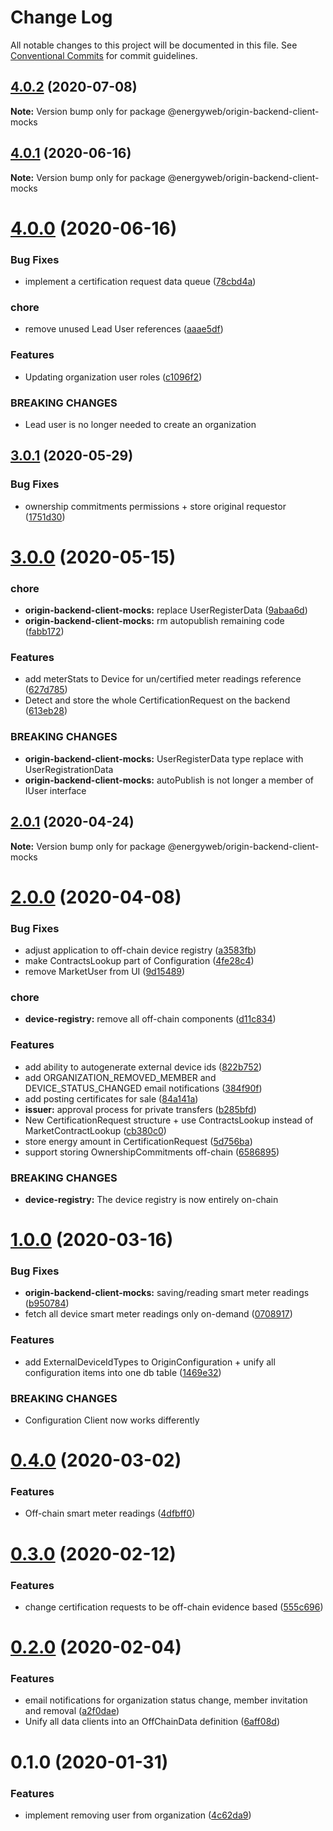 # Change Log

All notable changes to this project will be documented in this file.
See [Conventional Commits](https://conventionalcommits.org) for commit guidelines.

## [4.0.2](https://github.com/energywebfoundation/origin/compare/@energyweb/origin-backend-client-mocks@4.0.1...@energyweb/origin-backend-client-mocks@4.0.2) (2020-07-08)

**Note:** Version bump only for package @energyweb/origin-backend-client-mocks





## [4.0.1](https://github.com/energywebfoundation/origin/compare/@energyweb/origin-backend-client-mocks@4.0.0...@energyweb/origin-backend-client-mocks@4.0.1) (2020-06-16)

**Note:** Version bump only for package @energyweb/origin-backend-client-mocks





# [4.0.0](https://github.com/energywebfoundation/origin/compare/@energyweb/origin-backend-client-mocks@3.0.1...@energyweb/origin-backend-client-mocks@4.0.0) (2020-06-16)


### Bug Fixes

* implement a certification request data queue ([78cbd4a](https://github.com/energywebfoundation/origin/commit/78cbd4a7a36959cbb0820cf17dc277f0bf5ae823))


### chore

* remove unused Lead User references ([aaae5df](https://github.com/energywebfoundation/origin/commit/aaae5df4b0abd1b69924981eb2dc8b7e5df31e63))


### Features

* Updating organization user roles ([c1096f2](https://github.com/energywebfoundation/origin/commit/c1096f28c1b48e606d5deeda7f33720613764326))


### BREAKING CHANGES

* Lead user is no longer needed to create an organization





## [3.0.1](https://github.com/energywebfoundation/origin/compare/@energyweb/origin-backend-client-mocks@3.0.0...@energyweb/origin-backend-client-mocks@3.0.1) (2020-05-29)


### Bug Fixes

* ownership commitments permissions + store original requestor ([1751d30](https://github.com/energywebfoundation/origin/commit/1751d3009d11f92d23bc9834632ef5b0ffb5bcee))





# [3.0.0](https://github.com/energywebfoundation/origin/compare/@energyweb/origin-backend-client-mocks@2.0.1...@energyweb/origin-backend-client-mocks@3.0.0) (2020-05-15)


### chore

* **origin-backend-client-mocks:** replace UserRegisterData ([9abaa6d](https://github.com/energywebfoundation/origin/commit/9abaa6d4f79dcb457d475bf19340e5a08cf8e438))
* **origin-backend-client-mocks:** rm autopublish remaining code ([fabb172](https://github.com/energywebfoundation/origin/commit/fabb1724e7887ec26d716b25dde8e2156534373b))


### Features

* add meterStats to Device for un/certified meter readings reference ([627d785](https://github.com/energywebfoundation/origin/commit/627d7855506f52cb70ee083844ef2664b9227a0b))
* Detect and store the whole CertificationRequest on the backend ([613eb28](https://github.com/energywebfoundation/origin/commit/613eb28eeae25ec414b393f61311dbfb679351d4))


### BREAKING CHANGES

* **origin-backend-client-mocks:** UserRegisterData type replace with UserRegistrationData
* **origin-backend-client-mocks:** autoPublish is not longer a member of IUser interface





## [2.0.1](https://github.com/energywebfoundation/origin/compare/@energyweb/origin-backend-client-mocks@2.0.0...@energyweb/origin-backend-client-mocks@2.0.1) (2020-04-24)

**Note:** Version bump only for package @energyweb/origin-backend-client-mocks





# [2.0.0](https://github.com/energywebfoundation/origin/compare/@energyweb/origin-backend-client-mocks@1.0.0...@energyweb/origin-backend-client-mocks@2.0.0) (2020-04-08)


### Bug Fixes

* adjust application to off-chain device registry ([a3583fb](https://github.com/energywebfoundation/origin/commit/a3583fb6c80604c88ef69724c69229a74320ff95))
* make ContractsLookup part of Configuration ([4fe28c4](https://github.com/energywebfoundation/origin/commit/4fe28c4a79dc17658b067d519c6f0288a6243198))
* remove MarketUser from UI ([9d15489](https://github.com/energywebfoundation/origin/commit/9d15489fa976fb9861337de0b8cbc56a06477203))


### chore

* **device-registry:** remove all off-chain components ([d11c834](https://github.com/energywebfoundation/origin/commit/d11c83486a89eab252a88dcf79054383f9ea5152))


### Features

* add ability to autogenerate external device ids ([822b752](https://github.com/energywebfoundation/origin/commit/822b7523730b726aeb2f7f09922d1742f3faa075))
* add ORGANIZATION_REMOVED_MEMBER and DEVICE_STATUS_CHANGED email notifications ([384f90f](https://github.com/energywebfoundation/origin/commit/384f90fa18bf9ee7a38648afa28de95ca7f64071))
* add posting certificates for sale ([84a141a](https://github.com/energywebfoundation/origin/commit/84a141a9868102f1d012170926c2439069716783))
* **issuer:** approval process for private transfers ([b285bfd](https://github.com/energywebfoundation/origin/commit/b285bfdc4c7807a619ded163cc49a83b7545eb88))
* New CertificationRequest structure + use ContractsLookup instead of MarketContractLookup ([cb380c0](https://github.com/energywebfoundation/origin/commit/cb380c05986ee5e8f8fb1398e225ee54147a3936))
* store energy amount in CertificationRequest ([5d756ba](https://github.com/energywebfoundation/origin/commit/5d756ba848245ebf50416d4ce53b61e8e0072ebb))
* support storing OwnershipCommitments off-chain ([6586895](https://github.com/energywebfoundation/origin/commit/658689556bb22a011e5dc947cf288f0b4c2cebcb))


### BREAKING CHANGES

* **device-registry:** The device registry is now entirely on-chain





# [1.0.0](https://github.com/energywebfoundation/origin/compare/@energyweb/origin-backend-client-mocks@0.4.0...@energyweb/origin-backend-client-mocks@1.0.0) (2020-03-16)


### Bug Fixes

* **origin-backend-client-mocks:** saving/reading smart meter readings ([b950784](https://github.com/energywebfoundation/origin/commit/b950784ef771808556497dc61c56cd451a94658a))
* fetch all device smart meter readings only on-demand ([0708917](https://github.com/energywebfoundation/origin/commit/07089170e80de59503c299755f5bdf5e26005a3b))


### Features

* add ExternalDeviceIdTypes to OriginConfiguration + unify all configuration items into one db table ([1469e32](https://github.com/energywebfoundation/origin/commit/1469e32ea369daf7f1b910c201670836248914ff))


### BREAKING CHANGES

* Configuration Client now works differently





# [0.4.0](https://github.com/energywebfoundation/origin/compare/@energyweb/origin-backend-client-mocks@0.3.0...@energyweb/origin-backend-client-mocks@0.4.0) (2020-03-02)


### Features

* Off-chain smart meter readings ([4dfbff0](https://github.com/energywebfoundation/origin/commit/4dfbff036b20578f6c2d960328a52deb0f0dff15))





# [0.3.0](https://github.com/energywebfoundation/origin/compare/@energyweb/origin-backend-client-mocks@0.2.0...@energyweb/origin-backend-client-mocks@0.3.0) (2020-02-12)


### Features

* change certification requests to be off-chain evidence based ([555c696](https://github.com/energywebfoundation/origin/commit/555c696aff17bafd11c8c5403add627d6c95fbd9))





# [0.2.0](https://github.com/energywebfoundation/origin/compare/@energyweb/origin-backend-client-mocks@0.1.0...@energyweb/origin-backend-client-mocks@0.2.0) (2020-02-04)


### Features

* email notifications for organization status change, member invitation and removal ([a2f0dae](https://github.com/energywebfoundation/origin/commit/a2f0dae5dab021980c702dc339654d52af2db47d))
* Unify all data clients into an OffChainData definition ([6aff08d](https://github.com/energywebfoundation/origin/commit/6aff08d9a36eaec5c2e6a102f5c1979d8b459982))





# 0.1.0 (2020-01-31)


### Features

* implement removing user from organization ([4c62da9](https://github.com/energywebfoundation/origin/commit/4c62da9837620dbfbca14e63fd7855de32c7dac5))
